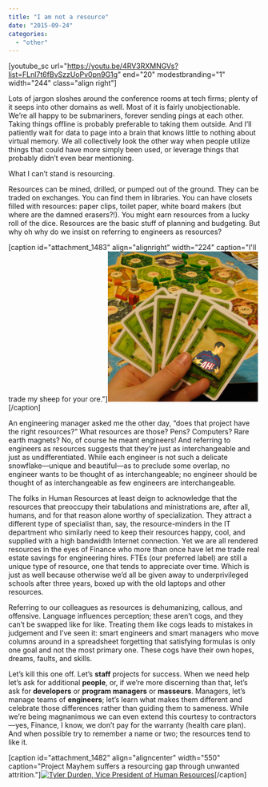 ```yaml
---
title: "I am not a resource"
date: "2015-09-24"
categories: 
  - "other"
---
```


\[youtube\_sc url="https://youtu.be/4RV3RXMNGVs?list=FLnl7t6fBvSzzUoPv0pn9G1g" end="20" modestbranding="1" width="244" class="align right"\]

Lots of jargon sloshes around the conference rooms at tech firms; plenty of it seeps into other domains as well. Most of it is fairly unobjectionable. We’re all happy to be submariners, forever sending pings at each other. Taking things offline is probably preferable to taking them outside. And I’ll patiently wait for data to page into a brain that knows little to nothing about virtual memory. We all collectively look the other way when people utilize things that could have more simply been used, or leverage things that probably didn’t even bear mentioning.

What I can’t stand is resourcing.

Resources can be mined, drilled, or pumped out of the ground. They can be traded on exchanges. You can find them in libraries. You can have closets filled with resources: paper clips, toilet paper, white board makers (but where are the damned erasers?!). You might earn resources from a lucky roll of the dice. Resources are the basic stuff of planning and budgeting. But why oh why do we insist on referring to engineers as resources?

\[caption id="attachment\_1483" align="alignright" width="224" caption="I'll trade my sheep for your ore."\][![](images/resource-trade-300x300.png "For the last time, no one wants your stupid sheep!")](http://ahl.dtrace.org/wp-content/uploads/2015/09/resource-trade.png)\[/caption\]

An engineering manager asked me the other day, “does that project have the right resources?” What resources are those? Pens? Computers? Rare earth magnets? No, of course he meant engineers! And referring to engineers as resources suggests that they’re just as interchangeable and just as undifferentiated. While each engineer is not such a delicate snowflake—unique and beautiful—as to preclude some overlap, no engineer wants to be thought of as interchangeable; no engineer should be thought of as interchangeable as few engineers are interchangeable.

The folks in Human Resources at least deign to acknowledge that the resources that preoccupy their tabulations and ministrations are, after all, humans, and for that reason alone worthy of specialization. They attract a different type of specialist than, say, the resource-minders in the IT department who similarly need to keep their resources happy, cool, and supplied with a high bandwidth Internet connection. Yet we are all rendered resources in the eyes of Finance who more than once have let me trade real estate savings for engineering hires. FTEs (our preferred label) are still a unique type of resource, one that tends to appreciate over time. Which is just as well because otherwise we’d all be given away to underprivileged schools after three years, boxed up with the old laptops and other resources.

Referring to our colleagues as resources is dehumanizing, callous, and offensive. Language influences perception; these aren’t cogs, and they can’t be swapped like for like. Treating them like cogs leads to mistakes in judgement and I’ve seen it: smart engineers and smart managers who move columns around in a spreadsheet forgetting that satisfying formulas is only one goal and not the most primary one. These cogs have their own hopes, dreams, faults, and skills.

Let’s kill this one off. Let’s **staff** projects for success. When we need help let’s ask for additional **people**, or, if we’re more discerning than that, let’s ask for **developers** or **program managers** or **masseurs**. Managers, let’s manage teams of **engineers**; let’s learn what makes them different and celebrate those differences rather than guiding them to sameness. While we’re being magnanimous we can even extend this courtesy to contractors—yes, Finance, I know, we don’t pay for the warranty (health care plan). And when possible try to remember a name or two; the resources tend to like it.

\[caption id="attachment\_1482" align="aligncenter" width="550" caption="Project Mayhem suffers a resourcing gap through unwanted attrition."\][![](images/resource-naming.gif "Tyler Durden, Vice President of Human Resources")](http://ahl.dtrace.org/wp-content/uploads/2015/09/resource-naming.gif)\[/caption\]

